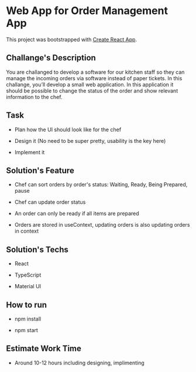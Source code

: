 # Web App for Order Management App

This project was bootstrapped with [Create React App](https://github.com/facebook/create-react-app).

## Challange's Description

You are challanged to develop a software for our kitchen staff so they can manage the incoming orders via software instead of paper tickets. In this challange, you’ll develop a small web application. In this application it should be possible to change the status of the order and show relevant information to the chef.

## Task

- Plan how the UI should look like for the chef

- Design it (No need to be super pretty, usability is the key here)

- Implement it

## Solution's Feature

- Chef can sort orders by order's status: Waiting, Ready, Being Prepared, pause

- Chef can update order status

- An order can only be ready if all items are prepared

- Orders are stored in useContext, updating orders is also updating orders in context

## Solution's Techs

- React

- TypeScript

- Material UI

## How to run

- npm install

- npm start

## Estimate Work Time

- Around 10-12 hours including designing, implimenting

